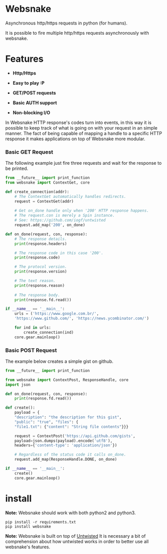 # Websnake

Asynchronous http/https requests in python (for humans).

It is possible to fire multiple http/https requests asynchronously with websnake. 

# Features

- **Http/Https**

- **Easy to play :P**

- **GET/POST requests**

- **Basic AUTH support**

- **Non-blocking I/O**

In Websnake HTTP response's codes turn into events, in this way it is possible to keep track of what is going
on with your request in an simple manner. The fact of being capable of mapping a handle to a specific
HTTP response it makes applications on top of Websnake more modular.

### Basic GET Request

The following example just fire three requests and wait for the response to be printed.

~~~python
from __future__ import print_function
from websnake import ContextGet, core

def create_connection(addr):
    # The ContextGet automatically handles redirects.
    request = ContextGet(addr)
    
    # Get on_done handle only when '200' HTTP response happens.
    # The request.con is merely a Spin instance.
    # See: https://github.com/iogf/untwisted
    request.add_map('200', on_done)

def on_done(request, con, response):
    # The response details.
    print(response.headers)

    # The response code in this case '200'.
    print(response.code)

    # The protocol version.
    print(response.version)

    # The text reason.
    print(response.reason) 
    
    # The response body.
    print(response.fd.read())

if __name__ == '__main__':
    urls = ('https://www.google.com.br/', 
    'https://www.github.com/', 'https://news.ycombinator.com/')

    for ind in urls:
        create_connection(ind)
    core.gear.mainloop()
~~~

### Basic POST Request

The example below creates a simple gist on github.

~~~python
from __future__ import print_function

from websnake import ContextPost, ResponseHandle, core
import json

def on_done(request, con, response):
    print(response.fd.read())

def create():
    payload = {
    "description": "the description for this gist",
    "public": "true", "files": {
    "file1.txt": {"content": "String file contents"}}}

    request = ContextPost('https://api.github.com/gists',      
    payload=json.dumps(payload).encode('utf8'), 
    headers={'content-type': 'application/json'})

    # Regardless of the status code it calls on_done.
    request.add_map(ResponseHandle.DONE, on_done)

if __name__ == '__main__':
    create()
    core.gear.mainloop()
~~~

# install

**Note:** Websnake should work with both python2 and python3.

~~~
pip install -r requirements.txt
pip install websnake
~~~

**Note:** Websnake is built on top of [Untwisted](https://github.com/iogf/untwisted) It is necessary a bit
of comprehension about how untwisted works in order to better use all websnake's features.







